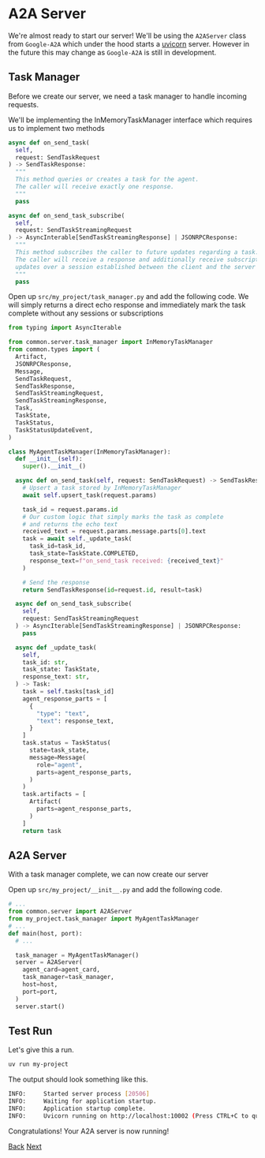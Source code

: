 # A2A Server

We're almost ready to start our server! We'll be using the `A2AServer` class from `Google-A2A` which under the hood starts a [uvicorn](https://www.uvicorn.org/) server. However in the future this may change as `Google-A2A` is still in development.

## Task Manager <!-- {docsify-ignore} -->

Before we create our server, we need a task manager to handle incoming requests.

We'll be implementing the InMemoryTaskManager interface which requires us to implement two methods

```python
async def on_send_task(
  self,
  request: SendTaskRequest
) -> SendTaskResponse:
  """
  This method queries or creates a task for the agent.
  The caller will receive exactly one response.
  """
  pass

async def on_send_task_subscribe(
  self,
  request: SendTaskStreamingRequest
) -> AsyncInterable[SendTaskStreamingResponse] | JSONRPCResponse:
  """
  This method subscribes the caller to future updates regarding a task.
  The caller will receive a response and additionally receive subscription
  updates over a session established between the client and the server
  """
  pass

```

Open up `src/my_project/task_manager.py` and add the following code. We will simply returns a direct echo response and immediately mark the task complete without any sessions or subscriptions

```python
from typing import AsyncIterable

from common.server.task_manager import InMemoryTaskManager
from common.types import (
  Artifact,
  JSONRPCResponse,
  Message,
  SendTaskRequest,
  SendTaskResponse,
  SendTaskStreamingRequest,
  SendTaskStreamingResponse,
  Task,
  TaskState,
  TaskStatus,
  TaskStatusUpdateEvent,
)

class MyAgentTaskManager(InMemoryTaskManager):
  def __init__(self):
    super().__init__()

  async def on_send_task(self, request: SendTaskRequest) -> SendTaskResponse:
    # Upsert a task stored by InMemoryTaskManager
    await self.upsert_task(request.params)

    task_id = request.params.id
    # Our custom logic that simply marks the task as complete
    # and returns the echo text
    received_text = request.params.message.parts[0].text
    task = await self._update_task(
      task_id=task_id,
      task_state=TaskState.COMPLETED,
      response_text=f"on_send_task received: {received_text}"
    )

    # Send the response
    return SendTaskResponse(id=request.id, result=task)

  async def on_send_task_subscribe(
    self,
    request: SendTaskStreamingRequest
  ) -> AsyncIterable[SendTaskStreamingResponse] | JSONRPCResponse:
    pass

  async def _update_task(
    self,
    task_id: str,
    task_state: TaskState,
    response_text: str,
  ) -> Task:
    task = self.tasks[task_id]
    agent_response_parts = [
      {
        "type": "text",
        "text": response_text,
      }
    ]
    task.status = TaskStatus(
      state=task_state,
      message=Message(
        role="agent",
        parts=agent_response_parts,
      )
    )
    task.artifacts = [
      Artifact(
        parts=agent_response_parts,
      )
    ]
    return task

```

## A2A Server <!-- {docsify-ignore} -->

With a task manager complete, we can now create our server

Open up `src/my_project/__init__.py` and add the following code.

```python
# ...
from common.server import A2AServer
from my_project.task_manager import MyAgentTaskManager
# ...
def main(host, port):
  # ...

  task_manager = MyAgentTaskManager()
  server = A2AServer(
    agent_card=agent_card,
    task_manager=task_manager,
    host=host,
    port=port,
  )
  server.start()

```


## Test Run <!-- {docsify-ignore} -->

Let's give this a run.

```bash
uv run my-project
```

The output should look something like this.

```bash
INFO:     Started server process [20506]
INFO:     Waiting for application startup.
INFO:     Application startup complete.
INFO:     Uvicorn running on http://localhost:10002 (Press CTRL+C to quit)
```

Congratulations! Your A2A server is now running!

<div class="bottom-buttons" style="flex flex-row">
  <a href="#/tutorials/python/5_add_agent_card.md" class="back-button">Back</a>
  <a href="#/tutorials/python/7_interact_with_server.md?id=interacting-with-your-a2a-server" class="next-button">Next</a>
</div>
